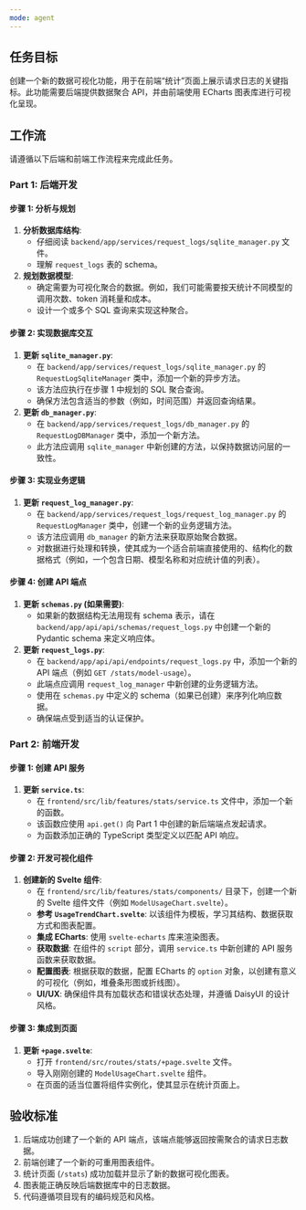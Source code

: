 ```yaml
---
mode: agent
---
```


## 任务目标

创建一个新的数据可视化功能，用于在前端“统计”页面上展示请求日志的关键指标。此功能需要后端提供数据聚合 API，并由前端使用 ECharts 图表库进行可视化呈现。

## 工作流

请遵循以下后端和前端工作流程来完成此任务。

### Part 1: 后端开发

#### 步骤 1: 分析与规划

1.  **分析数据库结构**:
    *   仔细阅读 `backend/app/services/request_logs/sqlite_manager.py` 文件。
    *   理解 `request_logs` 表的 schema。
2.  **规划数据模型**:
    *   确定需要为可视化聚合的数据。例如，我们可能需要按天统计不同模型的调用次数、token 消耗量和成本。
    *   设计一个或多个 SQL 查询来实现这种聚合。

#### 步骤 2: 实现数据库交互

1.  **更新 `sqlite_manager.py`**:
    *   在 `backend/app/services/request_logs/sqlite_manager.py` 的 `RequestLogSqliteManager` 类中，添加一个新的异步方法。
    *   该方法应执行在步骤 1 中规划的 SQL 聚合查询。
    *   确保方法包含适当的参数（例如，时间范围）并返回查询结果。
2.  **更新 `db_manager.py`**:
    *   在 `backend/app/services/request_logs/db_manager.py` 的 `RequestLogDBManager` 类中，添加一个新方法。
    *   此方法应调用 `sqlite_manager` 中新创建的方法，以保持数据访问层的一致性。

#### 步骤 3: 实现业务逻辑

1.  **更新 `request_log_manager.py`**:
    *   在 `backend/app/services/request_logs/request_log_manager.py` 的 `RequestLogManager` 类中，创建一个新的业务逻辑方法。
    *   该方法应调用 `db_manager` 的新方法来获取原始聚合数据。
    *   对数据进行处理和转换，使其成为一个适合前端直接使用的、结构化的数据格式（例如，一个包含日期、模型名称和对应统计值的列表）。

#### 步骤 4: 创建 API 端点

1.  **更新 `schemas.py` (如果需要)**:
    *   如果新的数据结构无法用现有 schema 表示，请在 `backend/app/api/api/schemas/request_logs.py` 中创建一个新的 Pydantic schema 来定义响应体。
2.  **更新 `request_logs.py`**:
    *   在 `backend/app/api/api/endpoints/request_logs.py` 中，添加一个新的 API 端点（例如 `GET /stats/model-usage`）。
    *   此端点应调用 `request_log_manager` 中新创建的业务逻辑方法。
    *   使用在 `schemas.py` 中定义的 schema（如果已创建）来序列化响应数据。
    *   确保端点受到适当的认证保护。

### Part 2: 前端开发

#### 步骤 1: 创建 API 服务

1.  **更新 `service.ts`**:
    *   在 `frontend/src/lib/features/stats/service.ts` 文件中，添加一个新的函数。
    *   该函数应使用 `api.get()` 向 Part 1 中创建的新后端端点发起请求。
    *   为函数添加正确的 TypeScript 类型定义以匹配 API 响应。

#### 步骤 2: 开发可视化组件

1.  **创建新的 Svelte 组件**:
    *   在 `frontend/src/lib/features/stats/components/` 目录下，创建一个新的 Svelte 组件文件（例如 `ModelUsageChart.svelte`）。
    *   **参考 `UsageTrendChart.svelte`**: 以该组件为模板，学习其结构、数据获取方式和图表配置。
    *   **集成 ECharts**: 使用 `svelte-echarts` 库来渲染图表。
    *   **获取数据**: 在组件的 `script` 部分，调用 `service.ts` 中新创建的 API 服务函数来获取数据。
    *   **配置图表**: 根据获取的数据，配置 ECharts 的 `option` 对象，以创建有意义的可视化（例如，堆叠条形图或折线图）。
    *   **UI/UX**: 确保组件具有加载状态和错误状态处理，并遵循 DaisyUI 的设计风格。

#### 步骤 3: 集成到页面

1.  **更新 `+page.svelte`**:
    *   打开 `frontend/src/routes/stats/+page.svelte` 文件。
    *   导入刚刚创建的 `ModelUsageChart.svelte` 组件。
    *   在页面的适当位置将组件实例化，使其显示在统计页面上。

## 验收标准

1.  后端成功创建了一个新的 API 端点，该端点能够返回按需聚合的请求日志数据。
2.  前端创建了一个新的可重用图表组件。
3.  统计页面 (`/stats`) 成功加载并显示了新的数据可视化图表。
4.  图表能正确反映后端数据库中的日志数据。
5.  代码遵循项目现有的编码规范和风格。